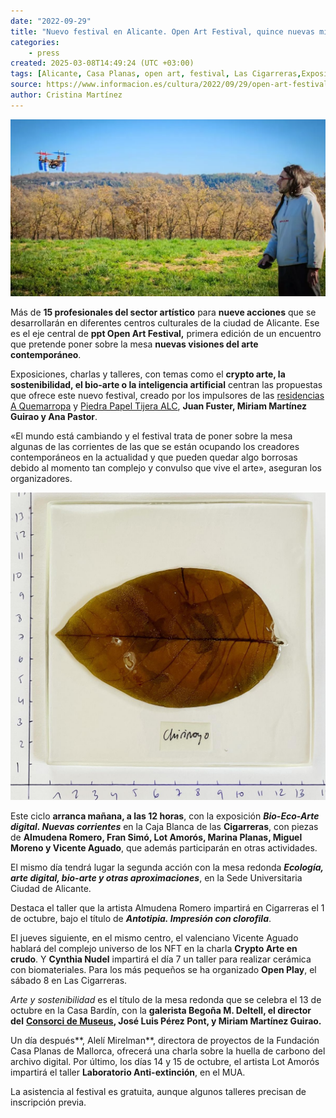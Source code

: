 ```yaml
---
date: "2022-09-29"
title: "Nuevo festival en Alicante. Open Art Festival, quince nuevas miradas al arte contemporáneo"
categories:
    - press
created: 2025-03-08T14:49:24 (UTC +03:00)
tags: [Alicante, Casa Planas, open art, festival, Las Cigarreras,Exposición,Residencias,charlas,talleres,Casa Bardín,arte contemporáneo,Consorcio de Museos]
source: https://www.informacion.es/cultura/2022/09/29/open-art-festival-quince-nuevas-76058431.html
author: Cristina Martínez
---
```

![Lot Amoros drones](LotAmoros_drones.webp)

Más de **15 profesionales del sector artístico** para **nueve acciones** que se desarrollarán en diferentes centros culturales de la ciudad de Alicante. Ese es el eje central de **ppt Open Art Festival,** primera edición de un encuentro que pretende poner sobre la mesa **nuevas visiones del arte contemporáneo**.

Exposiciones, charlas y talleres, con temas como el **crypto arte, la sostenibilidad, el bio-arte o la inteligencia artificial** centran las propuestas que ofrece este nuevo festival, creado por los impulsores de las [residencias A Quemarropa](https://www.informacion.es/cultura/2019/06/21/quemarropa-suspende-residencias-artisticas-despues-5386100.html) y [Piedra Papel Tijera ALC](https://www.informacion.es/cultura/2020/08/12/cinco-artistas-explicaran-obras-publico-8701120.html), **Juan Fuster, Miriam Martínez Guirao y Ana Pastor**.

«El mundo está cambiando y el festival trata de poner sobre la mesa algunas de las corrientes de las que se están ocupando los creadores contemporáneos en la actualidad y que pueden quedar algo borrosas debido al momento tan complejo y convulso que vive el arte», aseguran los organizadores.

![Hoja de chirimoyo, impresa por Laura Romero.](LauraRomero.jpg "Hoja de chirimoyo, impresa por Laura Romero.")


Este ciclo **arranca mañana, a las 12 horas**, con la exposición _**Bio-Eco-Arte digital. Nuevas corrientes**_ en la Caja Blanca de las **Cigarreras**, con piezas de **Almudena Romero, Fran Simó, Lot Amorós, Marina Planas, Miguel Moreno y Vicente Aguado**, que además participarán en otras actividades.

El mismo día tendrá lugar la segunda acción con la mesa redonda _**Ecología, arte digital, bio-arte y otras aproximaciones**_, en la Sede Universitaria Ciudad de Alicante.

Destaca el taller que la artista Almudena Romero impartirá en Cigarreras el 1 de octubre, bajo el título de _**Antotipia. Impresión con clorofila**_.

El jueves siguiente, en el mismo centro, el valenciano Vicente Aguado hablará del complejo universo de los NFT en la charla **Crypto Arte en crudo**. Y **Cynthia Nudel** impartirá el día 7 un taller para realizar cerámica con biomateriales. Para los más pequeños se ha organizado **Open Play**, el sábado 8 en Las Cigarreras.

_Arte y sostenibilidad_ es el título de la mesa redonda que se celebra el 13 de octubre en la Casa Bardín, con la **galerista Begoña M. Deltell, el director del** [**Consorci de Museus**](https://www.informacion.es/cultura/2022/01/17/consorcio-museos-abre-convocatoria-artistas-61671467.html)**, José Luis Pérez Pont, y Miriam Martínez Guirao.**

Un día después**, Alelí Mirelman**, directora de proyectos de la Fundación Casa Planas de Mallorca, ofrecerá una charla sobre la huella de carbono del archivo digital. Por último, los días 14 y 15 de octubre, el artista Lot Amorós impartirá el taller **Laboratorio Anti-extinción**, en el MUA.

La asistencia al festival es gratuita, aunque algunos talleres precisan de inscripción previa.

